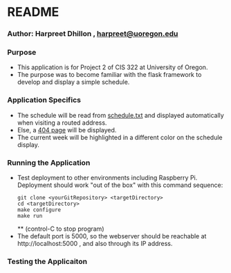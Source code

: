 # README #

### Author: Harpreet Dhillon , harpreet@uoregon.edu ###

### Purpose ###
* This application is for Project 2 of CIS 322 at University of Oregon.
* The purpose was to become familiar with the flask framework to develop and display a simple schedule.

### Application Specifics ###
* The schedule will be read from [schedule.txt](/data/schedule.txt) and displayed automatically when visiting a routed address.
* Else, a [404 page](/templates/page_not_found.html) will be displayed.
* The current week will be highlighted in a different color on the schedule display.

### Running the Application ###
* Test deployment to other environments including Raspberry Pi.  Deployment 
  should work "out of the box" with this command sequence:
  ```
  git clone <yourGitRepository> <targetDirectory>
  cd <targetDirectory>
  make configure
  make run
  ```
  ** (control-C to stop program)
* The default port is 5000, so the webserver should be reachable at http://localhost:5000 , and also through its IP address.
 
### Testing the Applicaiton ###

